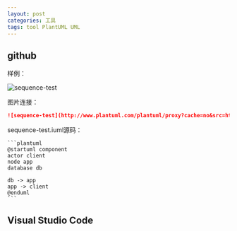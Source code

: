```yaml
---
layout: post
categories: 工具
tags: tool PlantUML UML
---
```


## github

样例：

![sequence-test](http://www.plantuml.com/plantuml/proxy?cache=no&src=https://raw.github.com/Wang-Ray/Wang-Ray.github.io/master/assets/plantuml/sequence-test.iuml)

图片连接：

```markdown
![sequence-test](http://www.plantuml.com/plantuml/proxy?cache=no&src=https://raw.github.com/Wang-Ray/Wang-Ray.github.io/master/assets/plantuml/sequence-test.iuml)
```

sequence-test.iuml源码：

```plantuml
​```plantuml
@startuml component
actor client
node app
database db

db -> app
app -> client
@enduml
​```
```

## Visual Studio Code



